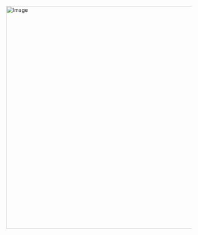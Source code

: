 <img width="1077" height="605" alt="Image" src="https://github.com/user-attachments/assets/bafa54f7-d74a-498e-805f-f030fb7639f8" />
